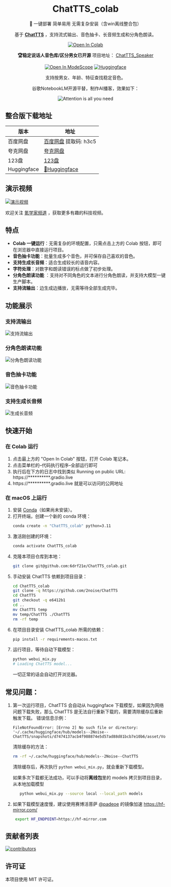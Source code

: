 <div align="center">

# ChatTTS_colab

🚀 一键部署 简单易用 无需复杂安装（含win离线整合包）

基于 [**ChatTTS**](https://github.com/2noise/ChatTTS) ，支持流式输出、音色抽卡、长音频生成和分角色朗读。

[![Open In Colab](https://img.shields.io/badge/Open%20In-Colab-orange?style=for-the-badge)](https://colab.research.google.com/github/6drf21e/ChatTTS_colab/blob/main/chattts_webui_mix.ipynb)

**🏆稳定说话人音色库/区分男女已开源**  项目地址： [ChatTTS_Speaker](https://github.com/6drf21e/ChatTTS_Speaker)

[![Open In ModeScope](https://img.shields.io/badge/Open%20In-modelscope-blue?style=for-the-badge)](https://modelscope.cn/studios/ttwwwaa/ChatTTS_Speaker)
[![Huggingface](https://img.shields.io/badge/🤗%20-Spaces-yellow.svg?style=for-the-badge)](https://huggingface.co/spaces/taa/ChatTTS_Speaker)

支持按男女、年龄、特征查找稳定音色。

谷歌NotebookLM开源平替，制作AI播客，效果如下：

![Attention is all you need]("https://www.bilibili.com/audio/au4555706?type=6)


</div>

## 整合版下载地址

| 版本          | 地址                                                                         |
|-------------|----------------------------------------------------------------------------|
| 百度网盘        | [百度网盘](https://pan.baidu.com/s/1-hGiPLs6ORM8sZv0xTdxFA?pwd=h3c5) 提取码: h3c5 | 
| 夸克网盘        | [夸克网盘](https://pan.quark.cn/s/c963e147f204)                                | 
| 123盘        | [123盘](https://www.123pan.com/s/Fto1jv-CjUI.html)                          |
| Huggingface | [🤗Huggingface](https://huggingface.co/taa/ChatTTS_colab/tree/main)        |

## 演示视频

[![演示视频](https://img.youtube.com/vi/199fyU7NfUQ/0.jpg)](https://www.youtube.com/watch?v=199fyU7NfUQ)

欢迎关注 [氪学家频道](https://www.youtube.com/@kexue) ，获取更多有趣的科技视频。

## 特点

- **Colab 一键运行**：无需复杂的环境配置，只需点击上方的 Colab 按钮，即可在浏览器中直接运行项目。
- **音色抽卡功能**：批量生成多个音色，并可保存自己喜欢的音色。
- **支持生成长音频**：适合生成较长的语音内容。
- **字符处理**：对数字和朗读错误的标点做了初步处理。
- **分角色朗读功能** ：支持对不同角色的文本进行分角色朗读，并支持大模型一键生产脚本。
- **支持流输出**：边生成边播放，无需等待全部生成完毕。

## 功能展示

### 支持流输出

![支持流输出](assets/shot4.png)

### 分角色朗读功能

![分角色朗读功能](assets/shot3.png)

### 音色抽卡功能

![音色抽卡功能](assets/shot1.png)

### 支持生成长音频

![生成长音频](assets/shot2.png)

## 快速开始

### 在 Colab 运行

1. 点击最上方的 "Open In Colab" 按钮，打开 Colab 笔记本。
2. 点击菜单栏的–代码执行程序–全部运行即可
3. 执行后在下方的日志中找到类似
   Running on public URL: https://**********.gradio.live
4. https://**********.gradio.live 就是可以访问的公网地址

### 在 macOS 上运行

1. 安装 [Conda](https://docs.conda.io/projects/conda/en/latest/user-guide/install/macos.html)（如果尚未安装）。
2. 打开终端，创建一个新的 conda 环境：
   ```bash
   conda create -n "ChatTTS_colab" python=3.11
   ```
3. 激活刚创建的环境：
   ```bash
   conda activate ChatTTS_colab
   ```
3. 克隆本项目仓库到本地：
   ```bash
   git clone git@github.com:6drf21e/ChatTTS_colab.git
   ```
4. 手动安装 ChatTTS 依赖到项目目录：
   ```bash
   cd ChatTTS_colab
   git clone -q https://github.com/2noise/ChatTTS
   cd ChatTTS
   git checkout -q e6412b1
   cd ..
   mv ChatTTS temp
   mv temp/ChatTTS ./ChatTTS
   rm -rf temp
   ```
5. 在项目目录安装 ChatTTS_colab 所需的依赖：
   ```bash
   pip install -r requirements-macos.txt
   ```
6. 运行项目，等待自动下载模型：
   ```bash
   python webui_mix.py
   # Loading ChatTTS model...
   ```
   一切正常的话会自动打开浏览器。

## 常见问题：

1. 第一次运行项目，ChatTTS 会自动从 huggingface 下载模型，如果因为网络问题下载失败，那么 ChatTTS 是无法自行重新下载的，需要清除缓存后重新触发下载。
   错误信息示例：
   ```log
   FileNotFoundError: [Errno 2] No such file or directory: '~/.cache/huggingface/hub/models--2Noise--ChatTTS/snapshots/d7474137acb4f988874e5d57ad88d81bcb7e10b6/asset/Vocos.pt'
   ```
   清除缓存的方法：
   ```bash
   rm -rf ~/.cache/huggingface/hub/models--2Noise--ChatTTS
   ```
   清除缓存后，再次执行 `python webui_mix.py`，就会重新下载模型。

   如果多次下载都无法成功，可以手动将**离线包**里的 models 拷贝到项目目录，从本地加载模型
   ```bash
      python webui_mix.py --source local --local_path models
   ```
2. 如果下载模型速度慢，建议使用赛博活菩萨 [@padeoe](https://github.com/padeoe) 的镜像加速 https://hf-mirror.com/
   ```bash
    export HF_ENDPOINT=https://hf-mirror.com
   ```

## 贡献者列表

[![contributors](https://contrib.rocks/image?repo=6drf21e/ChatTTS_colab)](https://github.com/6drf21e/ChatTTS_colab/graphs/contributors)

## 许可证

本项目使用 MIT 许可证。

